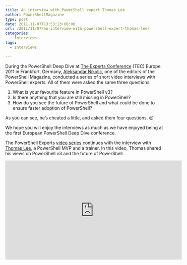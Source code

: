 ```yaml
---
title: An interview with PowerShell expert Thomas Lee
author: PowerShellMagazine
type: post
date: 2011-11-07T13:53:23+00:00
url: /2011/11/07/an-interview-with-powershell-expert-thomas-lee/
categories:
  - Interviews
tags:
  - Interviews

---
```

During the PowerShell Deep Dive at [The Experts Conference][1] (TEC) Europe 2011 in Frankfurt, Germany, [Aleksandar Nikolic][2], one of the editors of the PowerShell Magazine, conducted a series of short video interviews with PowerShell experts. All of them were asked the same three questions:

  1. What is your favourite feature in PowerShell v3?
  2. Is there anything that you are still missing in PowerShell?
  3. How do you see the future of PowerShell and what could be done to ensure faster adoption of PowerShell?

As you can see, he&#8217;s cheated a little, and asked them four questions. 😉

We hope you will enjoy the interviews as much as we have enjoyed being at the first European PowerShell Deep Dive conference.

The PowerShell Experts [video series][3] continues with the interview with [Thomas Lee][4], a PowerShell MVP and a trainer. In this video, Thomas shared his views on PowerShell v3 and the future of PowerShell.

<p align="center">
  <iframe src="http://www.youtube.com/embed/jkc0MB7cfQM?hd=1" frameborder="0" width="560" height="315"></iframe>
</p>

[1]: http://theexpertsconference.com/
[2]: http://powershellers.blogspot.com
[3]: /categories/interviews
[4]: tfl09.blogspot.com